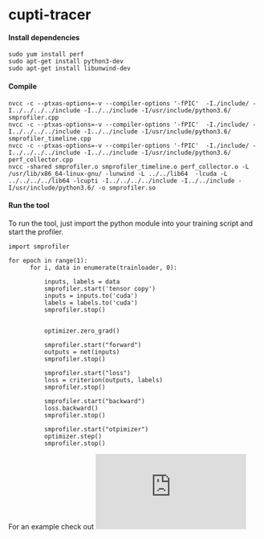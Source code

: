 # cupti-tracer

#### Install dependencies
```
sudo yum install perf
sudo apt-get install python3-dev
sudo apt-get install libunwind-dev
```
#### Compile
```
nvcc -c --ptxas-options=-v --compiler-options '-fPIC'  -I./include/ -I../../../../include -I../../include -I/usr/include/python3.6/ smprofiler.cpp
nvcc -c --ptxas-options=-v --compiler-options '-fPIC'  -I./include/ -I../../../../include -I../../include -I/usr/include/python3.6/ smprofiler_timeline.cpp
nvcc -c --ptxas-options=-v --compiler-options '-fPIC'  -I./include/ -I../../../../include -I../../include -I/usr/include/python3.6/ perf_collector.cpp
nvcc -shared smprofiler.o smprofiler_timeline.o perf_collector.o -L /usr/lib/x86_64-linux-gnu/ -lunwind -L ../../lib64  -lcuda -L ../../../../lib64 -lcupti -I../../../../include -I../../include -I/usr/include/python3.6/ -o smprofiler.so
```

#### Run the tool

To run the tool, just import the python module into your training script and start the profiler.
```
import smprofiler

for epoch in range(1):  
      for i, data in enumerate(trainloader, 0):
         
          inputs, labels = data
          smprofiler.start('tensor copy')
          inputs = inputs.to('cuda')
          labels = labels.to('cuda')
          smprofiler.stop()
          
         
          optimizer.zero_grad()
          
          smprofiler.start("forward")
          outputs = net(inputs)
          smprofiler.stop()

          smprofiler.start("loss")
          loss = criterion(outputs, labels)
          smprofiler.stop()

          smprofiler.start("backward")
          loss.backward()
          smprofiler.stop()

          smprofiler.start("otpimizer")
          optimizer.step()
          smprofiler.stop()

```
For an example check out ![train.py](https://github.com/NRauschmayr/cupti-tracer/blob/main/train.py)
